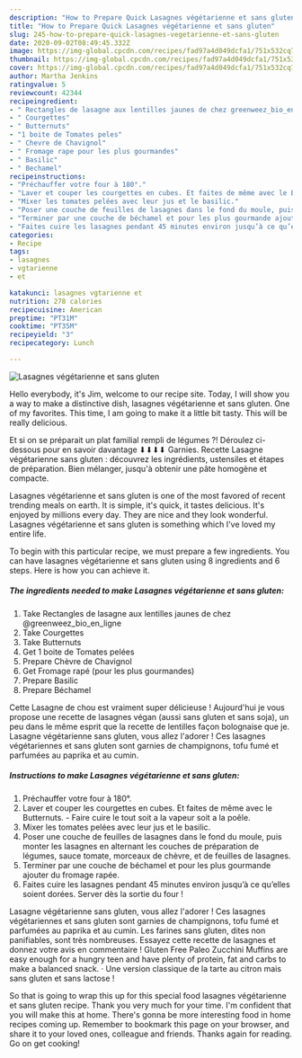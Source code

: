 ```yaml
---
description: "How to Prepare Quick Lasagnes végétarienne et sans gluten"
title: "How to Prepare Quick Lasagnes végétarienne et sans gluten"
slug: 245-how-to-prepare-quick-lasagnes-vegetarienne-et-sans-gluten
date: 2020-09-02T08:49:45.332Z
image: https://img-global.cpcdn.com/recipes/fad97a4d049dcfa1/751x532cq70/lasagnes-vegetarienne-et-sans-gluten-photo-principale-de-la-recette.jpg
thumbnail: https://img-global.cpcdn.com/recipes/fad97a4d049dcfa1/751x532cq70/lasagnes-vegetarienne-et-sans-gluten-photo-principale-de-la-recette.jpg
cover: https://img-global.cpcdn.com/recipes/fad97a4d049dcfa1/751x532cq70/lasagnes-vegetarienne-et-sans-gluten-photo-principale-de-la-recette.jpg
author: Martha Jenkins
ratingvalue: 5
reviewcount: 42344
recipeingredient:
- " Rectangles de lasagne aux lentilles jaunes de chez greenweez_bio_en_ligne"
- " Courgettes"
- " Butternuts"
- "1 boite de Tomates peles"
- " Chevre de Chavignol"
- " Fromage rape pour les plus gourmandes"
- " Basilic"
- " Bechamel"
recipeinstructions:
- "Préchauffer votre four à 180°."
- "Laver et couper les courgettes en cubes. Et faites de même avec le Butternuts. Faire cuire le tout soit a la vapeur soit a la poêle."
- "Mixer les tomates pelées avec leur jus et le basilic."
- "Poser une couche de feuilles de lasagnes dans le fond du moule, puis monter les lasagnes en alternant les couches de préparation de légumes, sauce tomate, morceaux de chèvre, et de feuilles de lasagnes."
- "Terminer par une couche de béchamel et pour les plus gourmande ajouter du fromage rapée."
- "Faites cuire les lasagnes pendant 45 minutes environ jusqu’à ce qu’elles soient dorées. Server dès la sortie du four !"
categories:
- Recipe
tags:
- lasagnes
- vgtarienne
- et

katakunci: lasagnes vgtarienne et 
nutrition: 278 calories
recipecuisine: American
preptime: "PT31M"
cooktime: "PT35M"
recipeyield: "3"
recipecategory: Lunch

---
```



![Lasagnes végétarienne et sans gluten](https://img-global.cpcdn.com/recipes/fad97a4d049dcfa1/751x532cq70/lasagnes-vegetarienne-et-sans-gluten-photo-principale-de-la-recette.jpg)

Hello everybody, it's Jim, welcome to our recipe site. Today, I will show you a way to make a distinctive dish, lasagnes végétarienne et sans gluten. One of my favorites. This time, I am going to make it a little bit tasty. This will be really delicious.

Et si on se préparait un plat familial rempli de légumes ?! Déroulez ci-dessous pour en savoir davantage ⬇⬇⬇⬇ Garnies. Recette Lasagne végétarienne sans gluten : découvrez les ingrédients, ustensiles et étapes de préparation. Bien mélanger, jusqu&#39;à obtenir une pâte homogène et compacte.

Lasagnes végétarienne et sans gluten is one of the most favored of recent trending meals on earth. It is simple, it's quick, it tastes delicious. It's enjoyed by millions every day. They are nice and they look wonderful. Lasagnes végétarienne et sans gluten is something which I've loved my entire life.


To begin with this particular recipe, we must prepare a few ingredients. You can have lasagnes végétarienne et sans gluten using 8 ingredients and 6 steps. Here is how you can achieve it.

<!--inarticleads1-->

##### The ingredients needed to make Lasagnes végétarienne et sans gluten:

1. Take  Rectangles de lasagne aux lentilles jaunes de chez @greenweez_bio_en_ligne
1. Take  Courgettes
1. Take  Butternuts
1. Get 1 boite de Tomates pelées
1. Prepare  Chèvre de Chavignol
1. Get  Fromage rapé (pour les plus gourmandes)
1. Prepare  Basilic
1. Prepare  Béchamel


Cette Lasagne de chou est vraiment super délicieuse ! Aujourd&#39;hui je vous propose une recette de lasagnes végan (aussi sans gluten et sans soja), un peu dans le même esprit que la recette de lentilles façon bolognaise que je. Lasagne végétarienne sans gluten, vous allez l&#39;adorer ! Ces lasagnes végétariennes et sans gluten sont garnies de champignons, tofu fumé et parfumées au paprika et au cumin. 

<!--inarticleads2-->

##### Instructions to make Lasagnes végétarienne et sans gluten:

1. Préchauffer votre four à 180°.
1. Laver et couper les courgettes en cubes. Et faites de même avec le Butternuts. - Faire cuire le tout soit a la vapeur soit a la poêle.
1. Mixer les tomates pelées avec leur jus et le basilic.
1. Poser une couche de feuilles de lasagnes dans le fond du moule, puis monter les lasagnes en alternant les couches de préparation de légumes, sauce tomate, morceaux de chèvre, et de feuilles de lasagnes.
1. Terminer par une couche de béchamel et pour les plus gourmande ajouter du fromage rapée.
1. Faites cuire les lasagnes pendant 45 minutes environ jusqu’à ce qu’elles soient dorées. Server dès la sortie du four !


Lasagne végétarienne sans gluten, vous allez l&#39;adorer ! Ces lasagnes végétariennes et sans gluten sont garnies de champignons, tofu fumé et parfumées au paprika et au cumin. Les farines sans gluten, dites non panifiables, sont très nombreuses. Essayez cette recette de lasagnes et donnez votre avis en commentaire ! Gluten Free Paleo Zucchini Muffins are easy enough for a hungry teen and have plenty of protein, fat and carbs to make a balanced snack. · Une version classique de la tarte au citron mais sans gluten et sans lactose ! 

So that is going to wrap this up for this special food lasagnes végétarienne et sans gluten recipe. Thank you very much for your time. I'm confident that you will make this at home. There's gonna be more interesting food in home recipes coming up. Remember to bookmark this page on your browser, and share it to your loved ones, colleague and friends. Thanks again for reading. Go on get cooking!
